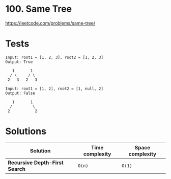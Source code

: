 # 100. Same Tree

https://leetcode.com/problems/same-tree/


# Tests

```
Input: root1 = [1, 2, 3], root2 = [1, 2, 3]
Output: True

   1       1
  / \     / \
 2   3   2   3
```

```
Input: root1 = [1, 2], root2 = [1, null, 2]
Output: False

   1       1
  /         \
 2           2
```


# Solutions

| Solution                         | Time complexity | Space complexity |
|----------------------------------|-----------------|------------------|
| **Recursive Depth-First Search** | `O(n)`          | `O(1)`           |

